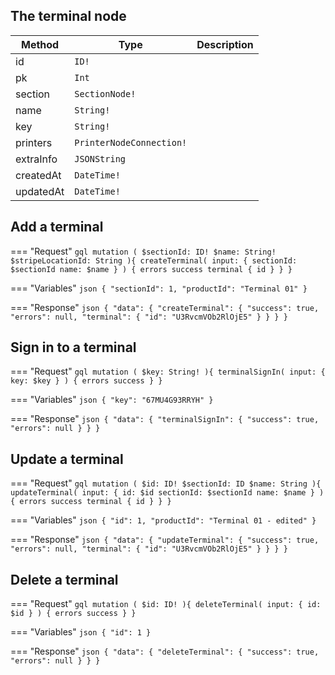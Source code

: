 ## The terminal node

| Method    | Type                     | Description |
| --------- | ------------------------ | ----------- |
| id        | `ID!`                    |
| pk        | `Int`                    |
| section   | `SectionNode!`           |
| name      | `String!`                |
| key       | `String!`                |
| printers  | `PrinterNodeConnection!` |
| extraInfo | `JSONString`             |
| createdAt | `DateTime!`              |
| updatedAt | `DateTime!`              |

## Add a terminal

=== "Request"
    ```gql
    mutation (
      $sectionId: ID!
      $name: String!
      $stripeLocationId: String
    ){
      createTerminal(
        input: {
          sectionId: $sectionId
          name: $name
        }
      ) {
        errors
        success
        terminal {
          id
        }
      }
    }
    ```

=== "Variables"
    ```json
    {
      "sectionId": 1,
      "productId": "Terminal 01"
    }
    ```

=== "Response"
    ```json
    {
        "data": {
            "createTerminal": {
                "success": true,
                "errors": null,
                "terminal": {
                  "id": "U3RvcmVOb2RlOjE5"
                }
            }
        }
    }
    ```


## Sign in to a terminal

=== "Request"
    ```gql
    mutation (
      $key: String!
    ){
      terminalSignIn(
        input: {
          key: $key
        }
      ) {
        errors
        success
      }
    }
    ```

=== "Variables"
    ```json
    {
      "key": "67MU4G93RRYH"
    }
    ```

=== "Response"
    ```json
    {
        "data": {
            "terminalSignIn": {
                "success": true,
                "errors": null
            }
        }
    }
    ```


## Update a terminal

=== "Request"
    ```gql
    mutation (
      $id: ID!
      $sectionId: ID
      $name: String
    ){
      updateTerminal(
        input: {
          id: $id
          sectionId: $sectionId
          name: $name
        }
      ) {
        errors
        success
        terminal {
          id
        }
      }
    }
    ```

=== "Variables"
    ```json
    {
      "id": 1,
      "productId": "Terminal 01 - edited"
    }
    ```

=== "Response"
    ```json
    {
        "data": {
            "updateTerminal": {
                "success": true,
                "errors": null,
                "terminal": {
                  "id": "U3RvcmVOb2RlOjE5"
                }
            }
        }
    }
    ```


## Delete a terminal

=== "Request"
    ```gql
    mutation (
      $id: ID!
    ){
      deleteTerminal(
        input: {
          id: $id
        }
      ) {
        errors
        success
      }
    }
    ```

=== "Variables"
    ```json
    {
      "id": 1
    }
    ```

=== "Response"
    ```json
    {
        "data": {
            "deleteTerminal": {
                "success": true,
                "errors": null
            }
        }
    }
    ```
